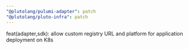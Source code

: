 ```yaml
---
"@plutolang/pulumi-adapter": patch
"@plutolang/pluto-infra": patch
---
```


feat(adapter,sdk): allow custom registry URL and platform for application deployment on K8s
